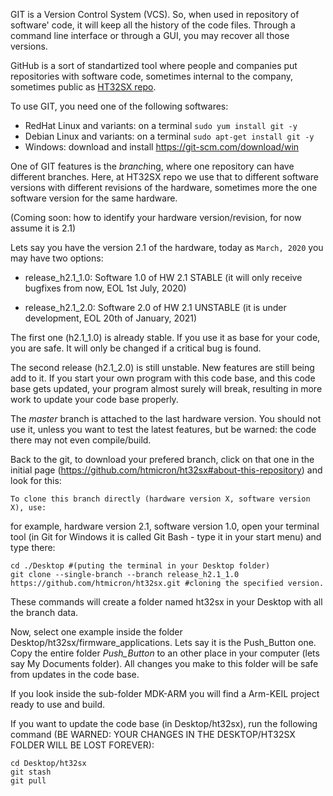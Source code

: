 GIT is a Version Control System (VCS). So, when used in repository of software' code, it will keep all the history of the code files. Through a command line interface or through a GUI, you may recover all those versions.

GitHub is a sort of standartized tool where people and companies put repositories with software code, sometimes internal to the company, sometimes public as [HT32SX repo](https://github.com/htmicron/ht32sx/).

To use GIT, you need one of the following softwares:

* RedHat Linux and variants: on a terminal ```sudo yum install git -y ```
* Debian Linux and variants: on a terminal ```sudo apt-get install git -y```
* Windows: download and install https://git-scm.com/download/win


One of GIT features is the *branch*ing, where one repository can have different branches. Here, at HT32SX repo we use that to different software versions with different revisions of the hardware, sometimes more the one software version for the same hardware.

(Coming soon: how to identify your hardware version/revision, for now assume it is 2.1)

Lets say you have the version 2.1 of the hardware, today as ``` March, 2020 ``` you may have two options:

* release_h2.1_1.0: Software 1.0 of HW 2.1 STABLE (it will only receive bugfixes from now, EOL 1st July, 2020)

* release_h2.1_2.0: Software 2.0 of HW 2.1 UNSTABLE (it is under development, EOL 20th of January, 2021) 

The first one (h2.1_1.0) is already stable. If you use it as base for your code, you are safe. It will only be changed if a critical bug is found.

The second release (h2.1_2.0) is still unstable. New features are still being add to it. If you start your own program with this code base, and this code base gets updated, your program almost surely will break, resulting in more work to update your code base properly.

The *master* branch is attached to the last hardware version. You should not use it, unless you want to test the latest features, but be warned: the code there may not even compile/build.

Back to the git, to download your prefered branch, click on that one in the initial page (https://github.com/htmicron/ht32sx#about-this-repository) and look for this:

```
To clone this branch directly (hardware version X, software version X), use:
```

for example, hardware version 2.1, software version 1.0, open your terminal tool (in Git for Windows it is called Git Bash - type it in your start menu) and type there:

```
cd ./Desktop #(puting the terminal in your Desktop folder)
git clone --single-branch --branch release_h2.1_1.0 https://github.com/htmicron/ht32sx.git #cloning the specified version.
```

These commands will create a folder named ht32sx in your Desktop with all the branch data.

Now, select one example inside the folder Desktop/ht32sx/firmware_applications. Lets say it is the Push_Button one. Copy the entire folder *Push_Button* to an other place in your computer (lets say My Documents folder).
All changes you make to this folder will be safe from updates in the code base.

If you look inside the sub-folder MDK-ARM you will find a Arm-KEIL project ready to use and build.


If you want to update the code base (in Desktop/ht32sx), run the following command (BE WARNED: YOUR CHANGES IN THE DESKTOP/HT32SX FOLDER WILL BE LOST FOREVER):

```
cd Desktop/ht32sx
git stash
git pull
```

